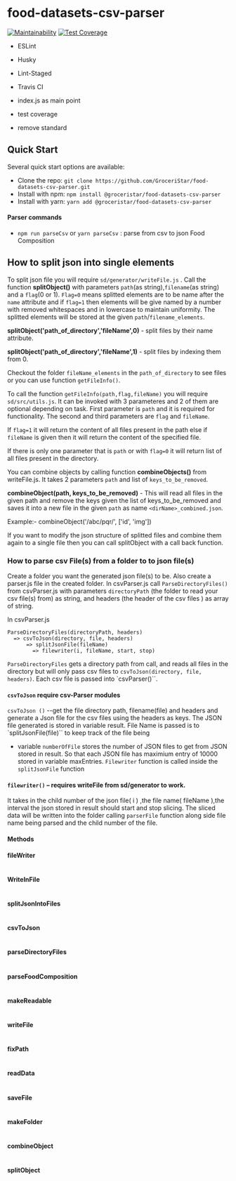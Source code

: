 # food-datasets-csv-parser

[![Maintainability](https://api.codeclimate.com/v1/badges/1ec3613f4b74a3742e18/maintainability)](https://codeclimate.com/github/GroceriStar/food-datasets-csv-parser/maintainability)
[![Test Coverage](https://api.codeclimate.com/v1/badges/1ec3613f4b74a3742e18/test_coverage)](https://codeclimate.com/github/GroceriStar/food-datasets-csv-parser/test_coverage)

- ESLint
- Husky
- Lint-Staged
- Travis CI

- index.js as main point
- test coverage
- remove standard



## Quick Start
Several quick start options are available:
* Clone the repo: `git clone https://github.com/GroceriStar/food-datasets-csv-parser.git`
* Install with npm: `npm install @groceristar/food-datasets-csv-parser`
* Install with yarn: `yarn add @groceristar/food-datasets-csv-parser`



#### Parser commands
- `npm run parseCsv` or `yarn parseCsv` : parse from csv to json Food Composition



## How to split json into single elements
To split json file you will require `sd/generator/writeFile.js` . Call the function **splitObject()** with parameters `path`(as string),`filename`(as string) and a `flag`(0 or 1).
`Flag=0` means splitted elements are to be name after the `name` attribute and if `flag=1` then elements will be give named by a number with removed whitespaces and in lowercase to maintain uniformity.
The splitted elements will be stored at the given `path`/`filename_elements`.

**splitObject('path_of_directory','fileName',0)** - split files by their name attribute.

**splitObject('path_of_directory','fileName',1)** - split files by indexing them from 0.

Checkout the folder `fileName_elements` in the `path_of_directory` to see files or you can use function `getFileInfo()`.

To  call the function `getFileInfo(path,flag,fileName)` you will require `sd/src/utils.js`. It can be invoked with 3 parameteres and 2 of them are optional depending on task. First parameter is `path` and it is required for functionality. The second and third parameters are `flag` and `fileName`.

If `flag=1` it will return the content of all files present in the path else if `fileName` is given then it will return the content of the specified file.

If there is only one parameter that is `path` or with `flag=0` it will return list of all files present in the directory.

You can combine objects by calling function **combineObjects()** from writeFile.js. It takes 2 parameters `path` and list of `keys_to_be_removed`.

**combineObject(path, keys_to_be_removed)** - This will read all files in the given path and remove the keys given the list of keys_to_be_removed and saves it into a new file in the given `path` as name `<dirName>_combined.json`.

Example:- combineObject('/abc/pqr/', ['id', 'img'])

If you want to modify the json structure of splitted files and combine them again to a single file then you can call splitObject with a call back function.



### How to parse csv File(s) from a folder to to json file(s)
Create a folder you want the generated json file(s) to be. Also create a parser.js file in the created folder.
In csvParser.js call `ParseDirectoryFiles()` from csvParser.js with parameters `directoryPath` (the folder to read your csv file(s) from) as string, and headers (the header of the csv files ) as array of string.

In csvParser.js
```
ParseDirectoryFiles(directoryPath, headers)
  => csvToJson(directory, file, headers)
      => splitJsonFile(fileName)
        => filewriter(i, fileName, start, stop)
```


`ParseDirectoryFiles` gets a directory path from call, and reads all files in the directory but will only pass csv files to `csvToJson(directory, file, headers)`.
Each csv file is passed into `csvParser()``.


#### `csvToJson` require csv-Parser modules
`csvToJson ()` --get the file directory path, filename(file) and headers and generate a Json file for the csv files using the headers as keys.
The JSON file generated is stored in variable result.
File Name is passed is to `splitJsonFile(file)`` to keep track of the file being

- variable `numberOfFile` stores the number of JSON files to get from JSON stored in result. So that each JSON file has maximium entry of 10000 stored in variable maxEntries.
`Filewriter` function is called inside the `splitJsonFile` function

#### `filewriter()` – requires writeFile from sd/generator to work.
It takes in the child number of the json file( i ) ,the file name( fileName ),the interval the json stored in result should start and stop slicing. The sliced data will be written into the folder calling `parserFile` function along side file name being parsed and the child number of the file.



#### Methods

#### fileWriter
```
```
#### WriteInFile
```
```
#### splitJsonIntoFiles
```
```
#### csvToJson
```
```
#### parseDirectoryFiles
```
```
#### parseFoodComposition
```
```

#### makeReadable
```
```
#### writeFile
```
```
#### fixPath
```
```
#### readData
```
```
#### saveFile
```
```
#### makeFolder
```
```
#### combineObject
```
```
#### splitObject
```
```
